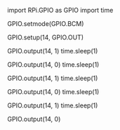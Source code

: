 import RPi.GPIO as GPIO
import time

GPIO.setmode(GPIO.BCM)

GPIO.setup(14, GPIO.OUT)

GPIO.output(14, 1)
time.sleep(1)

GPIO.output(14, 0)
time.sleep(1)

GPIO.output(14, 1)
time.sleep(1)

GPIO.output(14, 0)
time.sleep(1)

GPIO.output(14, 1)
time.sleep(1)

GPIO.output(14, 0)